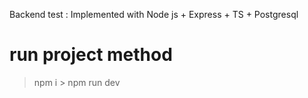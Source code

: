 Backend test : Implemented with Node js + Express + TS + Postgresql
# run project method
> npm i > npm run dev
